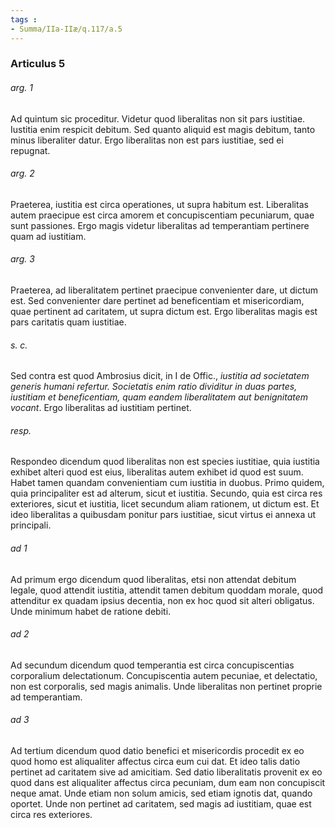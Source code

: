 ```yaml
---
tags : 
- Summa/IIa-IIæ/q.117/a.5
---
```


### Articulus 5

###### arg. 1
Ad quintum sic proceditur. Videtur quod liberalitas non sit pars iustitiae. Iustitia enim respicit debitum. Sed quanto aliquid est magis debitum, tanto minus liberaliter datur. Ergo liberalitas non est pars iustitiae, sed ei repugnat.

###### arg. 2
Praeterea, iustitia est circa operationes, ut supra habitum est. Liberalitas autem praecipue est circa amorem et concupiscentiam pecuniarum, quae sunt passiones. Ergo magis videtur liberalitas ad temperantiam pertinere quam ad iustitiam.

###### arg. 3
Praeterea, ad liberalitatem pertinet praecipue convenienter dare, ut dictum est. Sed convenienter dare pertinet ad beneficentiam et misericordiam, quae pertinent ad caritatem, ut supra dictum est. Ergo liberalitas magis est pars caritatis quam iustitiae.

###### s. c.
Sed contra est quod Ambrosius dicit, in I de Offic., *iustitia ad societatem generis humani refertur. Societatis enim ratio dividitur in duas partes, iustitiam et beneficentiam, quam eandem liberalitatem aut benignitatem vocant*. Ergo liberalitas ad iustitiam pertinet.

###### resp.
Respondeo dicendum quod liberalitas non est species iustitiae, quia iustitia exhibet alteri quod est eius, liberalitas autem exhibet id quod est suum. Habet tamen quandam convenientiam cum iustitia in duobus. Primo quidem, quia principaliter est ad alterum, sicut et iustitia. Secundo, quia est circa res exteriores, sicut et iustitia, licet secundum aliam rationem, ut dictum est. Et ideo liberalitas a quibusdam ponitur pars iustitiae, sicut virtus ei annexa ut principali.

###### ad 1
Ad primum ergo dicendum quod liberalitas, etsi non attendat debitum legale, quod attendit iustitia, attendit tamen debitum quoddam morale, quod attenditur ex quadam ipsius decentia, non ex hoc quod sit alteri obligatus. Unde minimum habet de ratione debiti.

###### ad 2
Ad secundum dicendum quod temperantia est circa concupiscentias corporalium delectationum. Concupiscentia autem pecuniae, et delectatio, non est corporalis, sed magis animalis. Unde liberalitas non pertinet proprie ad temperantiam.

###### ad 3
Ad tertium dicendum quod datio benefici et misericordis procedit ex eo quod homo est aliqualiter affectus circa eum cui dat. Et ideo talis datio pertinet ad caritatem sive ad amicitiam. Sed datio liberalitatis provenit ex eo quod dans est aliqualiter affectus circa pecuniam, dum eam non concupiscit neque amat. Unde etiam non solum amicis, sed etiam ignotis dat, quando oportet. Unde non pertinet ad caritatem, sed magis ad iustitiam, quae est circa res exteriores.

